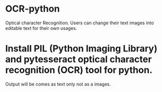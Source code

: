 # OCR-python
Optical character Recognition.
Users can change their text images into editable text for their own usages.
# Install PIL (Python Imaging Library) and pytesseract optical character recognition (OCR) tool for python.
Output will be comes as text only not as a images.
